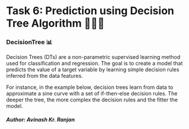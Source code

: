 # Task 6: Prediction using Decision Tree Algorithm 👨🏻‍💻

### DecisionTree 📊

Decision Trees (DTs) are a non-parametric supervised learning method used for classification and regression. The goal is to create a model that predicts the value of a target variable by learning simple decision rules inferred from the data features.

For instance, in the example below, decision trees learn from data to approximate a sine curve with a set of if-then-else decision rules. The deeper the tree, the more complex the decision rules and the fitter the model.

#### _Author: Avinash Kr. Ranjan_

